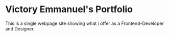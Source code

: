 # Victory Emmanuel's Portfolio

This is a single webpage site showing what i offer as a Frontend-Developer and Designer.
